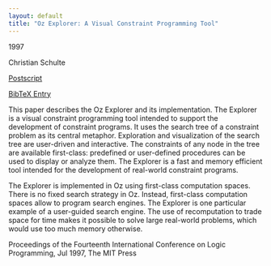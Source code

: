 ```yaml
---
layout: default
title: "Oz Explorer: A Visual Constraint Programming Tool"
---
```



1997


Christian Schulte



[Postscript](http://www.ps.uni-sb.de/PapersOz/ProgrammingSysLab/Explorer.ps.gz)

[BibTeX Entry](http://www.ps.uni-sb.de/PapersOz/abstracts/Explorer.bib)



This paper describes the Oz Explorer and its implementation. The
Explorer is a visual constraint programming tool intended to support the
development of constraint programs.  It uses the search tree of a
constraint problem as its central metaphor. Exploration and
visualization of the search tree are user-driven and interactive.  The
constraints of any node in the tree are available first-class:
predefined or user-defined procedures can be used to display or analyze
them. The Explorer is a fast and memory efficient tool intended for the
development of real-world constraint programs.




The Explorer is implemented in Oz using first-class computation spaces.
There is no fixed search strategy in Oz. Instead, first-class
computation spaces allow to program search engines. The Explorer is
one particular example of a user-guided search engine. The use of
recomputation to trade space for time makes it possible to solve large
real-world problems, which would use too much memory otherwise.




Proceedings of the Fourteenth International Conference on Logic Programming,
  Jul 1997, The MIT Press




